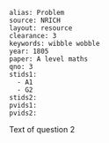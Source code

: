 ````
alias: Problem
source: NRICH
layout: resource
clearance: 3
keywords: wibble wobble
year: 1805
paper: A level maths
qno: 3
stids1: 
  - A1
  - G2
stids2:
pvids1:
pvids2:
````

Text of question 2
